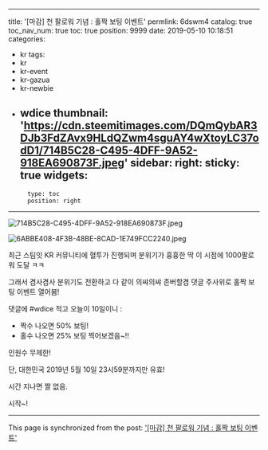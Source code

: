 
---
title: '[마감] 천 팔로워 기념 : 홀짝 보팅 이벤트'
permlink: 6dswm4
catalog: true
toc_nav_num: true
toc: true
position: 9999
date: 2019-05-10 10:18:51
categories:
- kr
tags:
- kr
- kr-event
- kr-gazua
- kr-newbie
- wdice
thumbnail: 'https://cdn.steemitimages.com/DQmQybAR3DJb3FdZAvx9HLdQZwm4sguAY4wXtoyLC37odD1/714B5C28-C495-4DFF-9A52-918EA690873F.jpeg'
sidebar:
    right:
        sticky: true
widgets:
    -
        type: toc
        position: right
---


![714B5C28-C495-4DFF-9A52-918EA690873F.jpeg](https://cdn.steemitimages.com/DQmQybAR3DJb3FdZAvx9HLdQZwm4sguAY4wXtoyLC37odD1/714B5C28-C495-4DFF-9A52-918EA690873F.jpeg)

![6ABBE408-4F3B-48BE-8CAD-1E749FCC2240.jpeg](https://cdn.steemitimages.com/DQmWBs3mamDkWVaGZAk3XrpH36gifHMeJGoubX423sR2K9W/6ABBE408-4F3B-48BE-8CAD-1E749FCC2240.jpeg)

최근 스팀잇 KR 커뮤니티에 혈투가 진행되며 분위기가 흉흉한 딱 이 시점에 1000팔로워 도달 ㅋㅋ

그래서 겸사겸사 분위기도 전환하고 다 같이 의쌰의쌰 존버할겸 댓글 주사위로 홀짝 보팅 이벤트 열어봄!

댓글에 #wdice 적고 오늘이 10일이니 :

* 짝수 나오면 50% 보팅! 
* 홀수 나오면 25% 보팅 찍어보겠음~!!

인원수 무제한!

단, 대한민국 2019년 5월 10일 23시59분까지만 유효!

시간 지나면 짤 없음.

시작~!

- - -

This page is synchronized from the post: ['[마감] 천 팔로워 기념 : 홀짝 보팅 이벤트'](https://steemit.com/@jaydih/6dswm4)
